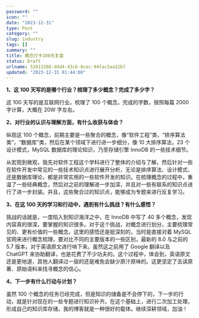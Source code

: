 ```yaml
---
password: ""
icon: ""
date: "2023-12-31"
type: Post
category: ""
slug: industry
tags: []
summary: ""
title: 概念打卡100天复盘
status: Draft
urlname: 52011588-d4d4-43c6-8cec-94fac3aa32b7
updated: "2023-12-31 01:44:00"
---
```


**1、这 100 天写的是哪个行业？梳理了多少概念？完成了多少字？**

这 100 天写的是互联网行业。梳理了 100 个概念。完成的字数，按照每篇 2000 字计算，大概在 20W 字左右。

**2、对行业的认识与理解方面，有什么收获与体会？**

纵观这 100 个概念，前期主要是一些聚合的概念，像“软件工程”类，“排序算法类”，“数据库”类，然后在某个领域下进行进一步细分，像 10 大排序算法，23 个设计模式，MySQL 数据库的理论知识，乃至存储引擎 InnoDB 的一些技术细节。

从宏观到微观，我先对软件工程这个学科进行了整体的介绍与了解，然后针对一些在软件开发中常见的一些技术知识点进行展开分析，无论是排序算法、设计模式、还是数据库理论，都是非常实用的一些软件开发的知识。在梳理概念的过程中，重温了一些经典概念，然后对之前的理解进一步加深，并且对一些有联系的知识点进行了进一步封装。并且，这些聚合过的知识点，能够成为专题来进行反复学习。

**3、在这 100 天的学习和行动中，遇到有什么挑战？有什么感悟？**

挑战的话就是，一度陷入到知识海洋之中，在 InnoDB 中写了 40 多个概念，发现内容真的很深，要掌握的知识很多。对于这个挑战，对概念进行划分，主要梳理常见的、更有价值的一些概念。这里的感悟还是挺深刻的，当时是直接对着 MySQL 官网来进行概念梳理，要对比不同的主要版本的一些区别，最新的 8.0 与之前的 5.7 版本，对于英语原文进行啃下来。虽然这之前用了 Google 翻译以及 ChatGPT 来协助翻译，也是花费了不少功夫的。这个过程中，体会到，英语原文还是更地道，其他人翻译过一层的还是难免会缺少原汁原味的。这更坚定了去读原著、原始语料来找寻概念的信心。

**4、下一步有什么行动与计划？**

虽然 100 个概念的任务已经完成，但是知识的储备是不会停下的，下一步的行动，就是针对现在的一些专题进行知识补齐。在这个基础上，进行二次加工处理，形成自己的知识库存储，我的博客就是一种很好的载体。继续深耕领域，加油！
